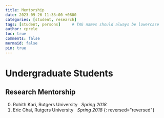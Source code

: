 ```yaml
---
title: Mentorship
date: 2023-09-26 11:33:00 +0800
categories: [student, research]
tags: [student, persons]     # TAG names should always be lowercase
author: cprele
toc: true
comments: false
mermaid: false
pin: true
---
```



# Undergraduate Students

## Research Mentorship

0. Rohith Kari, Rutgers University &nbsp; _Spring 2018_
0. Eric Chai, Rutgers University &nbsp; _Spring 2018_
{: reversed="reversed"}
